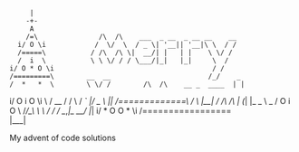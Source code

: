          |
        -+-
         A
        /=\               /\  /\    ___  _ __  _ __ __    __
      i/ O \i            /  \/  \  / _ \| '__|| '__|\ \  / /
      /=====\           / /\  /\ \|  __/| |   | |    \ \/ /
      /  i  \           \ \ \/ / / \___/|_|   |_|     \  /
    i/ O * O \i                                       / /
    /=========\        __  __                        /_/    _
    /  *   *  \        \ \/ /        /\  /\    __ _  ____  | |
  i/ O   i   O \i       \  /   __   /  \/  \  / _` |/ _ _\ |_|
  /=============\       /  \  |__| / /\  /\ \| (_| |\_ _ \  _
  /  O   i   O  \      /_/\_\      \ \ \/ / / \__,_|\_ __/ |_|
i/ *   O   O   * \i
/=================\
       |___|



My advent of code solutions
